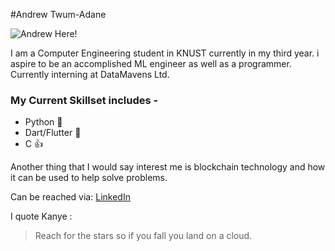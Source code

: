 #Andrew Twum-Adane

![Andrew Here!](https://www.datamavens.io/profile/avatar/18?field=image_256)

I am a  Computer Engineering student in KNUST currently in my third year.
i aspire to be an accomplished ML engineer as well as a programmer.
Currently interning at DataMavens Ltd.

### My Current Skillset includes -

* Python  :snake:
* Dart/Flutter  :rocket:
* C  :+1:

Another thing that I would say interest me is blockchain technology and how it can be used to help solve problems.


Can be reached via:
[LinkedIn](https://www.linkedin.com/in/andrew-adane-b90a13194/)

I quote Kanye :

>Reach for the stars 
>so if you fall you
>land on a cloud.
